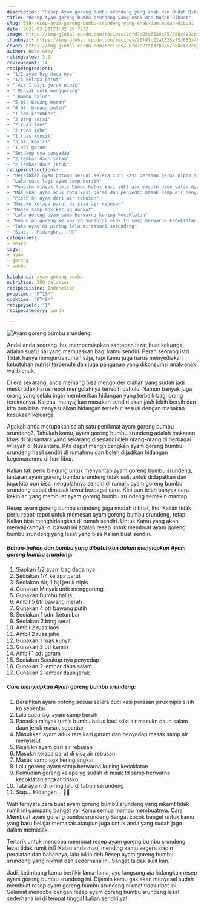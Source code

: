 ```yaml
---
description: "Resep Ayam goreng bumbu srundeng yang enak dan Mudah Dibuat"
title: "Resep Ayam goreng bumbu srundeng yang enak dan Mudah Dibuat"
slug: 619-resep-ayam-goreng-bumbu-srundeng-yang-enak-dan-mudah-dibuat
date: 2021-02-21T21:32:29.773Z
image: https://img-global.cpcdn.com/recipes/20fd7c22af328a75/680x482cq70/ayam-goreng-bumbu-srundeng-foto-resep-utama.jpg
thumbnail: https://img-global.cpcdn.com/recipes/20fd7c22af328a75/680x482cq70/ayam-goreng-bumbu-srundeng-foto-resep-utama.jpg
cover: https://img-global.cpcdn.com/recipes/20fd7c22af328a75/680x482cq70/ayam-goreng-bumbu-srundeng-foto-resep-utama.jpg
author: Rose Gray
ratingvalue: 3.1
reviewcount: 14
recipeingredient:
- "1/2 ayam bag dada nya"
- "1/4 kelapa parut"
- " Air 1 biji jeruk nipis"
- " Minyak untk menggoreng"
- " Bumbu halus"
- "5 btr bawang merah"
- "4 btr bawang putih"
- "1 sdm ketumbar"
- "2 btng serai"
- "2 ruas laos"
- "2 ruas jahe"
- "1 ruas kunyit"
- "3 btr kemiri"
- "1 sdt garam"
- "Secukup nya penyedap"
- "2 lembar daun salam"
- "2 lembar daun jeruk"
recipeinstructions:
- "Bersihkan ayam potong sesuai selera cuci kasi perasan jeruk nipis sisih kn sebentar"
- "Lalu cucu lagi ayam samp bersih"
- "Panaskn minyak tumis bumbu halus kasi sdkt air masukn daun salam daun jeruk masak sebentar"
- "Masukkan ayam aduk rata kasi garam dan penyedap masak samp air menyusut"
- "Pisah kn ayam dari air rebusan"
- "Masukn kelapa parut di sisa air rebusan"
- "Masak samp agk kering angkat"
- "Lalu goreng ayam samp berwarna kuning kecoklatan"
- "Kemudian goreng kelapa yg sudah di msak td samp berwarna kecoklatan angkat tiriskn"
- "Tata ayam di piring lalu di taburi serundeng"
- "Siap... Hidangkn... 🤗🤗"
categories:
- Resep
tags:
- ayam
- goreng
- bumbu

katakunci: ayam goreng bumbu 
nutrition: 300 calories
recipecuisine: Indonesian
preptime: "PT13M"
cooktime: "PT48M"
recipeyield: "1"
recipecategory: Lunch

---
```



![Ayam goreng bumbu srundeng](https://img-global.cpcdn.com/recipes/20fd7c22af328a75/680x482cq70/ayam-goreng-bumbu-srundeng-foto-resep-utama.jpg)

Andai anda seorang ibu, mempersiapkan santapan lezat buat keluarga adalah suatu hal yang memuaskan bagi kamu sendiri. Peran seorang istri Tidak hanya mengurus rumah saja, tapi kamu juga harus menyediakan kebutuhan nutrisi terpenuhi dan juga panganan yang dikonsumsi anak-anak wajib enak.

Di era  sekarang, anda memang bisa mengorder olahan yang sudah jadi meski tidak harus repot mengolahnya terlebih dahulu. Namun banyak juga orang yang selalu ingin memberikan hidangan yang terbaik bagi orang tercintanya. Karena, menyajikan masakan sendiri akan jauh lebih bersih dan kita pun bisa menyesuaikan hidangan tersebut sesuai dengan masakan kesukaan keluarga. 



Apakah anda merupakan salah satu penikmat ayam goreng bumbu srundeng?. Tahukah kamu, ayam goreng bumbu srundeng adalah makanan khas di Nusantara yang sekarang disenangi oleh orang-orang di berbagai wilayah di Nusantara. Kita dapat menghidangkan ayam goreng bumbu srundeng hasil sendiri di rumahmu dan boleh dijadikan hidangan kegemaranmu di hari libur.

Kalian tak perlu bingung untuk menyantap ayam goreng bumbu srundeng, lantaran ayam goreng bumbu srundeng tidak sulit untuk didapatkan dan juga kita pun bisa mengolahnya sendiri di rumah. ayam goreng bumbu srundeng dapat dimasak lewat berbagai cara. Kini pun telah banyak cara kekinian yang membuat ayam goreng bumbu srundeng semakin mantap.

Resep ayam goreng bumbu srundeng juga mudah dibuat, lho. Kalian tidak perlu repot-repot untuk memesan ayam goreng bumbu srundeng, tetapi Kalian bisa menghidangkan di rumah sendiri. Untuk Kamu yang akan menyajikannya, di bawah ini adalah resep untuk membuat ayam goreng bumbu srundeng yang lezat yang bisa Kalian buat sendiri.

<!--inarticleads1-->

##### Bahan-bahan dan bumbu yang dibutuhkan dalam menyiapkan Ayam goreng bumbu srundeng:

1. Siapkan 1/2 ayam bag dada nya
1. Sediakan 1/4 kelapa parut
1. Sediakan  Air, 1 biji jeruk nipis
1. Gunakan  Minyak untk menggoreng
1. Gunakan  Bumbu halus:
1. Ambil 5 btr bawang merah
1. Gunakan 4 btr bawang putih
1. Sediakan 1 sdm ketumbar
1. Sediakan 2 btng serai
1. Ambil 2 ruas laos
1. Ambil 2 ruas jahe
1. Gunakan 1 ruas kunyit
1. Gunakan 3 btr kemiri
1. Ambil 1 sdt garam
1. Sediakan Secukup nya penyedap
1. Gunakan 2 lembar daun salam
1. Gunakan 2 lembar daun jeruk




<!--inarticleads2-->

##### Cara menyiapkan Ayam goreng bumbu srundeng:

1. Bersihkan ayam potong sesuai selera cuci kasi perasan jeruk nipis sisih kn sebentar
1. Lalu cucu lagi ayam samp bersih
1. Panaskn minyak tumis bumbu halus kasi sdkt air masukn daun salam daun jeruk masak sebentar
1. Masukkan ayam aduk rata kasi garam dan penyedap masak samp air menyusut
1. Pisah kn ayam dari air rebusan
1. Masukn kelapa parut di sisa air rebusan
1. Masak samp agk kering angkat
1. Lalu goreng ayam samp berwarna kuning kecoklatan
1. Kemudian goreng kelapa yg sudah di msak td samp berwarna kecoklatan angkat tiriskn
1. Tata ayam di piring lalu di taburi serundeng
1. Siap... Hidangkn... 🤗🤗




Wah ternyata cara buat ayam goreng bumbu srundeng yang nikamt tidak rumit ini gampang banget ya! Kamu semua mampu membuatnya. Cara Membuat ayam goreng bumbu srundeng Sangat cocok banget untuk kamu yang baru belajar memasak ataupun juga untuk anda yang sudah jago dalam memasak.

Tertarik untuk mencoba membuat resep ayam goreng bumbu srundeng lezat tidak rumit ini? Kalau anda mau, mending kamu segera siapin peralatan dan bahannya, lalu bikin deh Resep ayam goreng bumbu srundeng yang nikmat dan sederhana ini. Sangat taidak sulit kan. 

Jadi, ketimbang kamu berfikir lama-lama, ayo langsung aja hidangkan resep ayam goreng bumbu srundeng ini. Dijamin kamu gak akan menyesal sudah membuat resep ayam goreng bumbu srundeng nikmat tidak ribet ini! Selamat mencoba dengan resep ayam goreng bumbu srundeng lezat sederhana ini di tempat tinggal kalian sendiri,ya!.

